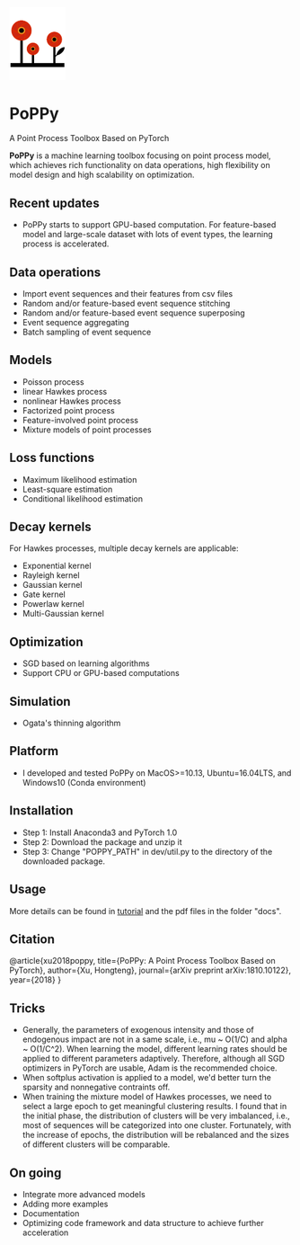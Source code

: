 <img src="./docs/poppy_logo.png" width="100">

# PoPPy
A Point Process Toolbox Based on PyTorch

**PoPPy** is a machine learning toolbox focusing on point process model, which achieves rich functionality on data operations, high flexibility on model design and high scalability on optimization.


## Recent updates
* PoPPy starts to support GPU-based computation. For feature-based model and large-scale dataset with lots of event types, the learning process is accelerated.  
## Data operations
* Import event sequences and their features from csv files
* Random and/or feature-based event sequence stitching
* Random and/or feature-based event sequence superposing
* Event sequence aggregating
* Batch sampling of event sequence


## Models
* Poisson process
* linear Hawkes process
* nonlinear Hawkes process
* Factorized point process
* Feature-involved point process
* Mixture models of point processes


## Loss functions
* Maximum likelihood estimation
* Least-square estimation
* Conditional likelihood estimation


## Decay kernels
For Hawkes processes, multiple decay kernels are applicable:
* Exponential kernel
* Rayleigh kernel
* Gaussian kernel
* Gate kernel
* Powerlaw kernel
* Multi-Gaussian kernel


## Optimization
* SGD based on learning algorithms
* Support CPU or GPU-based computations


## Simulation
* Ogata's thinning algorithm


## Platform
* I developed and tested PoPPy on MacOS>=10.13, Ubuntu=16.04LTS, and Windows10 (Conda environment)


## Installation
* Step 1: Install Anaconda3 and PyTorch 1.0
* Step 2: Download the package and unzip it
* Step 3: Change "POPPY_PATH" in dev/util.py to the directory of the downloaded package.


## Usage
More details can be found in [tutorial](https://arxiv.org/abs/1810.10122) and the pdf files in the folder "docs". 

## Citation
@article{xu2018poppy,
  title={PoPPy: A Point Process Toolbox Based on PyTorch},
  author={Xu, Hongteng},
  journal={arXiv preprint arXiv:1810.10122},
  year={2018}
}

## Tricks
* Generally, the parameters of exogenous intensity and those of endogenous impact are not in a same scale, i.e., mu ~ O(1/C) and alpha ~ O(1/C^2). When learning the model, different learning rates should be applied to different parameters adaptively. Therefore, although all SGD optimizers in PyTorch are usable, Adam is the recommended choice.
* When softplus activation is applied to a model, we'd better turn the sparsity and nonnegative contraints off.
* When training the mixture model of Hawkes processes, we need to select a large epoch to get meaningful clustering results. I found that in the initial phase, the distribution of clusters will be very imbalanced, i.e., most of sequences will be categorized into one cluster. Fortunately, with the increase of epochs, the distribution will be rebalanced and the sizes of different clusters will be comparable. 
  

## On going 
* Integrate more advanced models
* Adding more examples
* Documentation
* Optimizing code framework and data structure to achieve further acceleration
